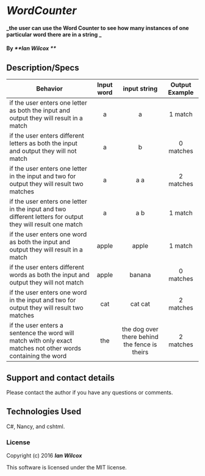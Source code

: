 # _WordCounter_

#### _the user can use the Word Counter to see how many instances of one particular word there are in a string _

#### By _**Ian Wilcox **_

## Description/Specs

| Behavior     | Input word | input string  |Output Example  |
| ------------- |:-------------:| :----------:| :----------: |
| if the user enters one letter as both the input and output they will result in a match | a | a | 1 match|
| if the user enters different letters as both the input and output they will not match | a | b | 0 matches |
| if the user enters one letter in the input and two for output they will result two matches | a | a a | 2 matches |
| if the user enters one letter in the input and two different  letters for output they will result one match | a | a b | 1 match |
| if the user enters one word as both the input and output they will result in a match | apple | apple | 1 match|
| if the user enters different words as both the input and output they will not match | apple | banana | 0 matches |
| if the user enters one word in the input and two for output they will result two matches | cat | cat cat | 2 matches |
| if the user enters a sentence the word will match with only exact matches not other words containing the word | the | the dog over there behind the fence is theirs | 2 matches |

## Support and contact details

Please contact the author if you have any questions or comments.

## Technologies Used

C#, Nancy, and cshtml.

### License

Copyright (c) 2016 **_Ian Wilcox_**

This software is licensed under the MIT license.
